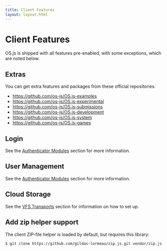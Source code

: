 ```yaml
---
title: Client Features
layout: layout.html
---
```


# Client Features

OS.js is shipped with all features pre-enabled, with some exceptions, which are noted below.

## Extras

You can get extra features and packages from these official repositories:

- https://github.com/os-js/OS.js-examples
- https://github.com/os-js/OS.js-experimental
- https://github.com/os-js/OS.js-submissions
- https://github.com/os-js/OS.js-development
- https://github.com/os-js/OS.js-system
- https://github.com/os-js/OS.js-games

## Login

See the [Authenticator Modules](/manual/auth/modules) section for more information.

## User Management

See the [Authenticator Modules](/manual/auth/modules) section for more information.

## Cloud Storage

See the [VFS Transports](/manual/vfs/transport) section for information on how to set up.

## Add zip helper support

The client ZIP-file helper is loaded by default, but requires this library:

```bash
$ git clone https://github.com/gildas-lormeau/zip.js.git vendor/zip.js
```
